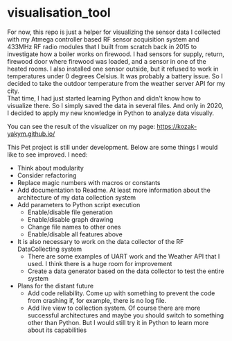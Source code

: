 # visualisation_tool
For now, this repo is just a helper for visualizing the sensor data I collected with my Atmega controller based RF sensor acquisition system and 433MHz RF radio modules that I built from scratch back in 2015 to investigate how a boiler works on firewood. I had sensors for supply, return, firewood door where firewood was loaded, and a sensor in one of the heated rooms. I also installed one sensor outside, but it refused to work in temperatures under 0 degrees Celsius. It was probably a battery issue. So I decided to take the outdoor temperature from the weather server API for my city.         
That time, I had just started learning Python and didn't know how to visualize there. So I simply saved the data in several files. And only in 2020, I decided to apply my new knowledge in Python to analyze data visually.          
     
You can see the result of the visualizer on my page: https://kozak-yakym.github.io/    
         
This Pet project is still under development. Below are some things I would like to see improved.
I need:
* Think about modularity
* Consider refactoring
* Replace magic numbers with macros or constants
* Add documentation to Readme. At least more information about the architecture of my data collection system
* Add parameters to Python script execution
    - Enable/disable file generation
    - Enable/disable graph drawing
    - Change file names to other ones
    - Enable/disable all features above
* It is also necessary to work on the data collector of the RF DataCollecting system
    - There are some examples of UART work and the Weather API that I used. I think there is a huge room for improvement
    - Create a data generator based on the data collector to test the entire system
* Plans for the distant future
    - Add code reliability. Come up with something to prevent the code from crashing if, for example, there is no log file.
    - Add live view to collection system. Of course there are more successful architectures and maybe you should switch to something other than Python. But I would still try it in Python to learn more about its capabilities


